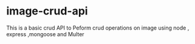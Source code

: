 # image-crud-api
This is a basic crud API to Peform crud operations on image using node , express ,mongoose and Multer
